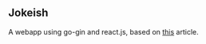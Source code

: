## Jokeish

A webapp using go-gin and react.js, based on [this](https://dev.to/codehakase/building-a-web-app-with-go-gin-and-react-5ke) article.
